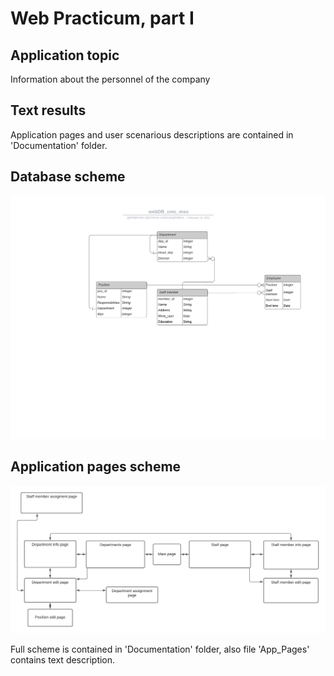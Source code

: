 # Web Practicum, part I

## Application topic
Information about the personnel of the company

## Text results
Application pages and user scenarious descriptions are contained in 'Documentation' folder. 

## Database scheme
![alt text](https://github.com/GetsuDer/cmcWebPrac/blob/main/Documentation/scheme_of_database.png)
## Application pages scheme

![alt text](https://github.com/GetsuDer/cmcWebPrac/blob/main/Documentation/application_scheme_simplified.png)

Full scheme is contained in 'Documentation' folder, also file 'App_Pages' contains text description.
